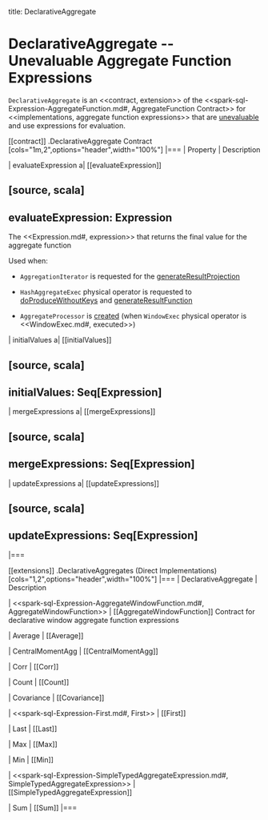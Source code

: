 title: DeclarativeAggregate

# DeclarativeAggregate -- Unevaluable Aggregate Function Expressions

`DeclarativeAggregate` is an <<contract, extension>> of the <<spark-sql-Expression-AggregateFunction.md#, AggregateFunction Contract>> for <<implementations, aggregate function expressions>> that are [unevaluable](Unevaluable.md) and use expressions for evaluation.

[[contract]]
.DeclarativeAggregate Contract
[cols="1m,2",options="header",width="100%"]
|===
| Property
| Description

| evaluateExpression
a| [[evaluateExpression]]

[source, scala]
----
evaluateExpression: Expression
----

The <<Expression.md#, expression>> that returns the final value for the aggregate function

Used when:

* `AggregationIterator` is requested for the [generateResultProjection](../spark-sql-AggregationIterator.md#generateResultProjection)

* `HashAggregateExec` physical operator is requested to [doProduceWithoutKeys](../physical-operators/HashAggregateExec.md#doProduceWithoutKeys) and [generateResultFunction](../physical-operators/HashAggregateExec.md#generateResultFunction)

* `AggregateProcessor` is [created](../physical-operators/AggregateProcessor.md#apply) (when `WindowExec` physical operator is <<WindowExec.md#, executed>>)

| initialValues
a| [[initialValues]]

[source, scala]
----
initialValues: Seq[Expression]
----

| mergeExpressions
a| [[mergeExpressions]]

[source, scala]
----
mergeExpressions: Seq[Expression]
----

| updateExpressions
a| [[updateExpressions]]

[source, scala]
----
updateExpressions: Seq[Expression]
----

|===

[[extensions]]
.DeclarativeAggregates (Direct Implementations)
[cols="1,2",options="header",width="100%"]
|===
| DeclarativeAggregate
| Description

| <<spark-sql-Expression-AggregateWindowFunction.md#, AggregateWindowFunction>>
| [[AggregateWindowFunction]] Contract for declarative window aggregate function expressions

| Average
| [[Average]]

| CentralMomentAgg
| [[CentralMomentAgg]]

| Corr
| [[Corr]]

| Count
| [[Count]]

| Covariance
| [[Covariance]]

| <<spark-sql-Expression-First.md#, First>>
| [[First]]

| Last
| [[Last]]

| Max
| [[Max]]

| Min
| [[Min]]

| <<spark-sql-Expression-SimpleTypedAggregateExpression.md#, SimpleTypedAggregateExpression>>
| [[SimpleTypedAggregateExpression]]

| Sum
| [[Sum]]
|===
